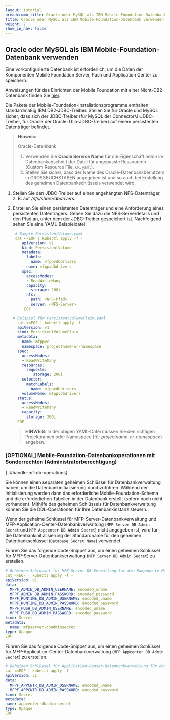 ```yaml
---
layout: tutorial
breadcrumb_title: Oracle oder MySQL als IBM Mobile-Foundation-Datenbank verwenden
title: Oracle oder MySQL als IBM Mobile-Foundation-Datenbank verwenden
weight: 2
show_in_nav: false
---
```

<!-- NLS_CHARSET=UTF-8 -->
## Oracle oder MySQL als IBM Mobile-Foundation-Datenbank verwenden

Eine vorkonfigurierte Datenbank ist erforderlich, um die Daten der Komponenten Mobile Foundation Server, Push und Application Center zu speichern.

Anweisungen für das Einrichten der Mobile Foundation mit einer Nicht-DB2-Datenbank finden Sie [hier](https://mobilefirstplatform.ibmcloud.com/tutorials/en/foundation/8.0/installation-configuration/production/prod-env/databases/#mysql-database-and-user-requirements).

Die Pakete der Mobile-Foundation-Installationsprogramme enthalten standardmäßig IBM DB2-JDBC-Treiber. Stellen Sie für Oracle und MySQL sicher, dass sich der JDBC-Treiber (für MySQL der Connector/J-JDBC-Treiber, für Oracle der Oracle-Thin-JDBC-Treiber) auf einem persistenten Datenträger befindet. 

>**Hinweis:**
>
>  Oracle-Datenbank:
>
>    1. Verwenden Sie **Oracle Service Name** für die Eigenschaft *name* im Datenbankabschnitt der Datei für angepasste Ressourcen (Custom Resource File, `CR.yaml`).
>    2. Stellen Sie sicher, dass der Name des Oracle-Datenbankbenutzers in GROSSBUCHSTABEN angegeben ist und so auch bei Erstellung des geheimen Datenbankschlüssels verwendet wird. 

1. Stellen Sie den JDBC-Treiber auf einen angehängten NFS-Datenträger, z. B. auf */nfs/share/dbdrivers*.

2. Erstellen Sie einen persistenten Datenträger und eine Anforderung eines persistenten Datenträgers. Geben Sie dazu die NFS-Serverdetails und den Pfad an, unter dem der JDBC-Treiber gespeichert ist. Nachfolgend sehen Sie eine YAML-Beispieldatei:

    ```yaml
     # Sample PersistentVolume.yaml
     cat <<EOF | kubectl apply -f -
        apiVersion: v1
        kind: PersistentVolume
        metadata:
          labels:
            name: mfppvdbdrivers
          name: mfppvdbdrivers
        spec:
          accessModes:
          - ReadWriteMany
          capacity:
            storage: 20Gi
          nfs:
            path: <NFS-Pfad>
            server: <NFS-Server>
         EOF
      ```

    ```yaml
    # Beispiel für PersistentVolumeClaim.yaml
      cat <<EOF | kubectl apply -f -
      apiVersion: v1
      kind: PersistentVolumeClaim
      metadata:
        name: mfppvc
        namespace: projectname-or-namespace
      spec:
        accessModes:
        - ReadWriteMany
        resources:
          requests:
             storage: 20Gi
        selector:
          matchLabels:
            name: mfppvdbdrivers
        volumeName: mfppvdbdrivers
      status:
        accessModes:
        - ReadWriteMany
        capacity:
          storage: 20Gi
      EOF
    ```   

    > **HINWEIS**: In der obigen YAML-Datei müssen Sie den richtigen Projektnamen oder Namespace (für *projectname-or-namespace*) angeben.

### [OPTIONAL] Mobile-Foundation-Datenbankoperationen mit Sonderrechten (Administratorberechtigung)
{: #handle-mf-db-operations}

Sie können einen separaten geheimen Schlüssel für Datenbankverwaltung haben, um die Datenbankinitialisierung durchzuführen. Während der Initialisierung werden dann das erforderliche Mobile-Foundation-Schema und die erforderlichen Tabellen in der Datenbank erstellt (sofern noch nicht vorhanden). Mithilfe des geheimen Schlüssels für Datenbankverwaltung können Sie die DDL-Operationen für Ihre Datenbankinstanz steuern.

Wenn der geheime Schlüssel für MFP-Server-Datenbankverwaltung und MFP-Application-Center-Datenbankverwaltung (`MFP Server DB Admin Secret` und `MFP Appcenter DB Admin Secret`) nicht angegeben ist, wird für die Datenbankinitialisierung der Standardname für den geheimen Datenbankschlüssel (`Database Secret Name`) verwendet. 

Führen Sie das folgende Code-Snippet aus, um einen geheimen Schlüssel für MFP-Server-Datenbankverwaltung (`MFP Server DB Admin Secret`) zu erstellen.

```yaml
# Geheimen Schlüssel für MFP-Server-DB-Verwaltung für die Komponente Mobile Foundation Server erstellen
cat <<EOF | kubectl apply -f -
apiVersion: v1
data:
  MFPF_ADMIN_DB_ADMIN_USERNAME: encoded_uname
  MFPF_ADMIN_DB_ADMIN_PASSWORD: encoded_password
  MFPF_RUNTIME_DB_ADMIN_USERNAME: encoded_uname
  MFPF_RUNTIME_DB_ADMIN_PASSWORD: encoded_password
  MFPF_PUSH_DB_ADMIN_USERNAME: encoded_uname
  MFPF_PUSH_DB_ADMIN_PASSWORD: encoded_password
kind: Secret
metadata:
  name: mfpserver-dbadminsecret
type: Opaque
EOF
```

Führen Sie das folgende Code-Snippet aus, um einen geheimen Schlüssel für MFP-Application-Center-Datenbankverwaltung (`MFP Appcenter DB Admin Secret`) zu erstellen.

```yaml
# Geheimen Schlüssel für Application-Center-Datenbankverwaltung für das Mobile Foundation Application Center erstellen
cat <<EOF | kubectl apply -f -
apiVersion: v1
data:
  MFPF_APPCNTR_DB_ADMIN_USERNAME: encoded_uname
  MFPF_APPCNTR_DB_ADMIN_PASSWORD: encoded_password
kind: Secret
metadata:
name: appcenter-dbadminsecret
type: Opaque
EOF
```
